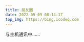 ```yaml
---
title: 朋友圈
date: 2022-05-09 08:14:17
top_img: https://bing.icodeq.com
---
```


<!-- 挂载友链朋友圈的容器 -->
<div class="post-content">
<div id="cf-container">与主机通讯中……</div>
</div>
<!-- 加样式和功能代码 -->
<!-- 将apiurl改成你后端生成的api地址 -->
<script type="text/javascript">
  var fdataUser = {
    apiurl: 'https://fcircle.icodeq.com/'
  }
</script>
<link rel="stylesheet" href="https://static.iirose.cn/zkeq/fcircle-beta.css">
<script type="text/javascript" src="https://static.iirose.cn/zkeq/fcircle-beta.js"></script>